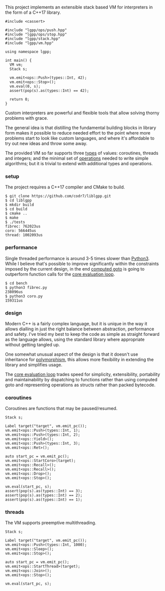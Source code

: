 This project implements an extensible stack based VM for interpreters in the form of a C++17 library.

```
#include <cassert>

#include "lgpp/ops/push.hpp"
#include "lgpp/ops/stop.hpp"
#include "lgpp/stack.hpp"
#include "lgpp/vm.hpp"

using namespace lgpp;

int main() {
  VM vm;
  Stack s;

  vm.emit<ops::Push>(types::Int, 42);
  vm.emit<ops::Stop>();
  vm.eval(0, s);
  assert(pop(s).as(types::Int) == 42);

  return 0;
}
```

Custom interpreters are powerful and flexible tools that allow solving thorny problems with grace.

The general idea is that distilling the fundamental building blocks in library form makes it possible to reduce needed effort to the point where more problems start to look like custom languages, and where it's affordable to try out new ideas and throw some away.

The provided VM so far supports three [types](https://github.com/codr7/liblgpp/blob/main/src/lgpp/types.hpp) of values: coroutines, threads and integers; and the minimal set of [operations](https://github.com/codr7/liblgpp/tree/main/src/lgpp/ops) needed to write simple algorithms; but it is trivial to extend with additional types and operations.

### setup
The project requires a C++17 compiler and CMake to build.

```
$ git clone https://github.com/codr7/liblgpp.git
$ cd liblgpp
$ mkdir build
$ cd build
$ cmake ..
$ make
$ ./tests
fibrec: 762023us
coro: 566445us
thread: 1002093us
```

### performance
Single threaded performance is around 3-5 times slower than [Python3](https://github.com/codr7/liblgpp/blob/main/bench/fibrec.py). While I believe that's possible to improve significantly within the constraints imposed by the current design, in the end [computed goto](https://github.com/codr7/liblg) is going to outperform function calls for the [core evaluation loop](https://github.com/codr7/liblgpp/blob/f5eba0b60a65da2c6c7eea60e42a752b1843999f/src/lgpp/vm.hpp#L33).

```
$ cd bench
$ python3 fibrec.py
238096us
$ python3 coro.py
159311us
```

### design
Modern C++ is a fairly complex language, but it is unique in the way it allows dialling in just the right balance between abstraction, performance and safety. I've tried my best to keep the code as simple as straight forward as the language allows, using the standard library where appropriate without getting tangled up.

One somewhat unusual aspect of the design is that it doesn't use inheritance for [polymorphism](https://github.com/codr7/liblgpp/blob/main/src/lgpp/op.hpp), this allows more flexibility in extending the library and simplifies usage.

The [core evaluation loop](https://github.com/codr7/liblgpp/blob/f5eba0b60a65da2c6c7eea60e42a752b1843999f/src/lgpp/vm.hpp#L33) trades speed for simplicity, extensibility, portability and maintainability by dispatching to functions rather than using computed goto and representing operations as structs rather than packed bytecode.

### coroutines
Coroutines are functions that may be paused/resumed.

```
Stack s;

Label target("target", vm.emit_pc());
vm.emit<ops::Push>(types::Int, 1);
vm.emit<ops::Push>(types::Int, 2);
vm.emit<ops::Yield>();
vm.emit<ops::Push>(types::Int, 3);
vm.emit<ops::Ret>();
  
auto start_pc = vm.emit_pc();
vm.emit<ops::StartCoro>(target);
vm.emit<ops::Recall>();
vm.emit<ops::Recall>();
vm.emit<ops::Drop>();
vm.emit<ops::Stop>();
  
vm.eval(start_pc, s);
assert(pop(s).as(types::Int) == 3);
assert(pop(s).as(types::Int) == 2);
assert(pop(s).as(types::Int) == 1);
```

### threads
The VM supports preemptive multithreading.

```
Stack s;

Label target("target", vm.emit_pc());
vm.emit<ops::Push>(types::Int, 1000);
vm.emit<ops::Sleep>();
vm.emit<ops::Stop>();

auto start_pc = vm.emit_pc();
vm.emit<ops::StartThread>(target);
vm.emit<ops::Join>();
vm.emit<ops::Stop>();
  
vm.eval(start_pc, s);
```